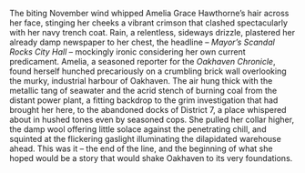 The biting November wind whipped Amelia Grace Hawthorne’s hair across her face, stinging her cheeks a vibrant crimson that clashed spectacularly with her navy trench coat.  Rain, a relentless, sideways drizzle, plastered her already damp newspaper to her chest, the headline – *Mayor’s Scandal Rocks City Hall* – mockingly ironic considering her own current predicament.  Amelia, a seasoned reporter for the *Oakhaven Chronicle*, found herself hunched precariously on a crumbling brick wall overlooking the murky, industrial harbour of Oakhaven.  The air hung thick with the metallic tang of seawater and the acrid stench of burning coal from the distant power plant, a fitting backdrop to the grim investigation that had brought her here, to the abandoned docks of District 7, a place whispered about in hushed tones even by seasoned cops.  She pulled her collar higher, the damp wool offering little solace against the penetrating chill, and squinted at the flickering gaslight illuminating the dilapidated warehouse ahead.  This was it – the end of the line, and the beginning of what she hoped would be a story that would shake Oakhaven to its very foundations.
